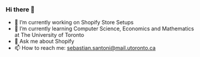 ### Hi there 👋

- 🔭 I’m currently working on Shopify Store Setups
- 🌱 I’m currently learning Computer Science, Economics and Mathematics at The University of Toronto
- 💬 Ask me about Shopify
- 📫 How to reach me: sebastian.santoni@mail.utoronto.ca
